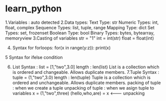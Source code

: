 # learn_python
1.Variables : auto detected 
2.Data types:
	Text Type:	str
	Numeric Types:	int, float, complex
	Sequence Types:	list, tuple, range
	Mapping Type:	dict
	Set Types:	set, frozenset
	Boolean Type:	bool
	Binary Types:	bytes, bytearray, memoryview
3.Casting of variables
		str = "1"
		int = int(str)
		float = float(int)
		
4. Syntax for forloops: 
for(x in range(y:z)):
	print(x)

5 Syntax for ifelse condition

6. List
	Syntax : list = [1,"two",3.0]
	length : len(list)
	List is a collection which is ordered and changeable. Allows duplicate members.
7.Tuple
	Syntax : tuple = (1,"two",3.0)
	length : len(tuple)
	Tuple is a collection which is ordered and unchangeable. Allows duplicate members.
	packing of tuple : when we create a tuple 
	unpacking of tuple : when we asign tuple to variables
	x = (1,"two",three)
	(hello,who,are) = x <--- unpacking
	
	